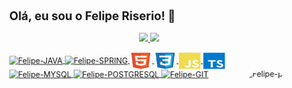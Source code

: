 ## Olá, eu sou o Felipe Riserio! 🤘
<link rel="stylesheet" href="https://cdn.jsdelivr.net/gh/devicons/devicon@v2.14.0/devicon.min.css">

<div align="center">
  <a href="https://github.com/felipefriserio">
  <img height="180em" src="https://github-readme-stats.vercel.app/api?username=felipefriserio&show_icons=true&theme=vue-dark&include_all_commits=true&count_private=true"/>
  <img height="180em" src="https://github-readme-stats.vercel.app/api/top-langs/?username=felipefriserio&layout=compact&langs_count=7&theme=vue-dark"/>
</div>
<div style="display: inline_block"><br>
  <img align="center" alt="Felipe-JAVA" height="30" width="40" src="https://cdn.jsdelivr.net/gh/devicons/devicon/icons/java/java-original.svg" />
  <img align="center" alt="Felipe-SPRING" height="30" width="40" src="https://cdn.jsdelivr.net/gh/devicons/devicon/icons/spring/spring-original.svg" />
  
  <img align="center" alt="Felipe-HTML" height="30" width="40" src="https://raw.githubusercontent.com/devicons/devicon/master/icons/html5/html5-original.svg">
  <img align="center" alt="Felipe-CSS" height="30" width="40" src="https://raw.githubusercontent.com/devicons/devicon/master/icons/css3/css3-original.svg">
  
  <img align="center" alt="Felipe-JS" height="30" width="40" src="https://raw.githubusercontent.com/devicons/devicon/master/icons/javascript/javascript-plain.svg">
  <img align="center" alt="Felipe-TS" height="30" width="40" src="https://raw.githubusercontent.com/devicons/devicon/master/icons/typescript/typescript-plain.svg">

  <img align="center" alt="Felipe-MYSQL" height="30" width="40" src="https://cdn.jsdelivr.net/gh/devicons/devicon/icons/mysql/mysql-original.svg" />
  <img align="center" alt="Felipe-POSTGRESQL" height="30" width="40" src="https://cdn.jsdelivr.net/gh/devicons/devicon/icons/postgresql/postgresql-original.svg" />

  <img align="center" alt="Felipe-GIT" height="30" width="40" src="https://cdn.jsdelivr.net/gh/devicons/devicon/icons/git/git-original.svg" />  
  
  <img align="right" alt="Felipe-pic" height="150" style="border-radius:50px;" src="https://www.redwolf.in/image/catalog/stickers/may-the-force-be-with-you-sticker-india.jpg?width=676&height=676">
</div>
  
  ##
 
